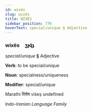 ```yaml
---
id: wixës
slug: wixës
title: WİXËS
sidebar_position: 776
hoverText: special/unique § Adjective
---
```


### wixës&emsp;<span kind="abugida">ʒɟɋ́ʇ</span>

*special/unique* **§** Adjective

**Verb**: to be special/unique

**Noun**: specialness/uniqueness

**Modifier**: special/unique

Marathi विशेष viśeṣ undefined

*Indo-Iranian Language Family*